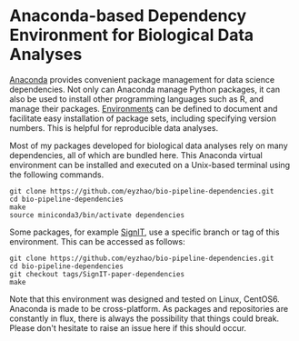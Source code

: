 # Anaconda-based Dependency Environment for Biological Data Analyses

[Anaconda](https://anaconda.org/) provides convenient package management for data science dependencies. Not only can Anaconda manage Python packages, it can also be used to install other programming languages such as R, and manage their packages. [Environments](https://conda.io/docs/user-guide/tasks/manage-environments.html) can be defined to document and facilitate easy installation of package sets, including specifying version numbers. This is helpful for reproducible data analyses.

Most of my packages developed for biological data analyses rely on many dependencies, all of which are bundled here. This Anaconda virtual environment can be installed and executed on a Unix-based terminal using the following commands.

```{bash}
git clone https://github.com/eyzhao/bio-pipeline-dependencies.git
cd bio-pipeline-dependencies
make
source miniconda3/bin/activate dependencies
```

Some packages, for example [SignIT](https://www.github.com/eyzhao/SignIT), use a specific branch or tag of this environment. This can be accessed as follows:

```{bash}
git clone https://github.com/eyzhao/bio-pipeline-dependencies.git
cd bio-pipeline-dependencies
git checkout tags/SignIT-paper-dependencies
make
```

Note that this environment was designed and tested on Linux, CentOS6. Anaconda is made to be cross-platform. As packages and repositories are constantly in flux, there is always the possibility that things could break. Please don't hesitate to raise an issue here if this should occur.
